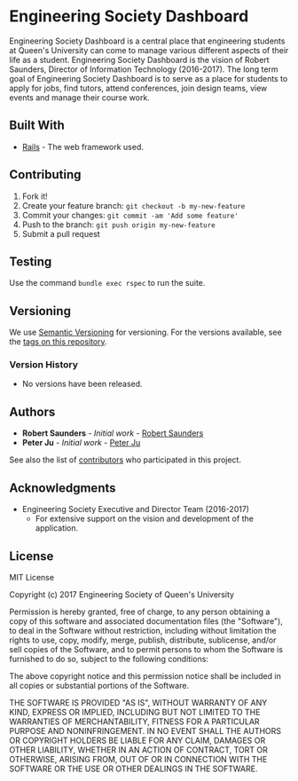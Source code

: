 # Engineering Society Dashboard

Engineering Society Dashboard is a central place that engineering students at Queen's University can come to manage various different aspects of their life as a student. Engineering Society Dashboard is the vision of Robert Saunders, Director of Information Technology (2016-2017). The long term goal of Engineering Society Dashboard is to serve as a place for students to apply for jobs, find tutors, attend conferences, join design teams, view events and manage their course work.

## Built With

* [Rails](https://rubyonrails.org/) - The web framework used.

## Contributing

1. Fork it!
2. Create your feature branch: `git checkout -b my-new-feature`
3. Commit your changes: `git commit -am 'Add some feature'`
4. Push to the branch: `git push origin my-new-feature`
5. Submit a pull request

## Testing

Use the command `bundle exec rspec` to run the suite.

## Versioning

We use [Semantic Versioning](http://semver.org/) for versioning. For the versions available, see the [tags on this repository](https://github.com/your/project/tags).

### Version History

* No versions have been released.

## Authors

* **Robert Saunders** - *Initial work* - [Robert Saunders](https://github.com/RobertWSaunders)
* **Peter Ju** - *Initial work* - [Peter Ju](https://github.com/peterj35)

See also the list of [contributors](https://github.com/your/project/contributors) who participated in this project.

## Acknowledgments

* Engineering Society Executive and Director Team (2016-2017)
  - For extensive support on the vision and development of the application.

## License

MIT License

Copyright (c) 2017 Engineering Society of Queen's University

Permission is hereby granted, free of charge, to any person obtaining a copy
of this software and associated documentation files (the "Software"), to deal
in the Software without restriction, including without limitation the rights
to use, copy, modify, merge, publish, distribute, sublicense, and/or sell
copies of the Software, and to permit persons to whom the Software is
furnished to do so, subject to the following conditions:

The above copyright notice and this permission notice shall be included in all
copies or substantial portions of the Software.

THE SOFTWARE IS PROVIDED "AS IS", WITHOUT WARRANTY OF ANY KIND, EXPRESS OR
IMPLIED, INCLUDING BUT NOT LIMITED TO THE WARRANTIES OF MERCHANTABILITY,
FITNESS FOR A PARTICULAR PURPOSE AND NONINFRINGEMENT. IN NO EVENT SHALL THE
AUTHORS OR COPYRIGHT HOLDERS BE LIABLE FOR ANY CLAIM, DAMAGES OR OTHER
LIABILITY, WHETHER IN AN ACTION OF CONTRACT, TORT OR OTHERWISE, ARISING FROM,
OUT OF OR IN CONNECTION WITH THE SOFTWARE OR THE USE OR OTHER DEALINGS IN THE
SOFTWARE.
